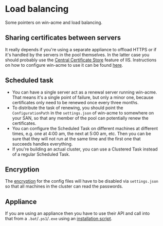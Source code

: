 ---
---
# Load balancing
Some pointers on win-acme and load balancing.

## Sharing certificates between servers
It really depends if you're using a separate appliance to offload HTTPS or if it's 
handled by the servers in the pool themselves. In the latter case you should probably 
use the [Central Certificate Store](https://blogs.msdn.microsoft.com/kaushal/2012/10/11/central-certificate-store-ccs-with-iis-8-windows-server-2012/) 
feature of IIS. Instructions on how to configure win-acme to use it can be found 
[here](/reference/plugins/store/centralssl).

## Scheduled task
- You can have a single server act as a renewal server running win-acme. That means it's a single 
  point of failure, but only a minor one, because certificates only need to be renewed once every
  three months.
- To distribute the task of renewing, you should point the `ConfigurationPath` in the `settings.json` 
  of win-acme to somewhere on your SAN, so that any member of the pool can potentially renew the 
  certificates. 
- You can configure the Scheduled Task on different machines at different times, e.g. one at 4:00 am, 
  the next at 5:00 am, etc. Then you can be sure that they will not run at the same time and the first 
  one that succeeds handles everything.
- If you're building an actual cluster, you can use a Clustered Task instead of a regular Scheduled Task.

## Encryption
The [encryption](/manual/advanced-use/encryption) for the config files will have to be disabled via `settings.json` so that all machines 
in the cluster can read the passwords.

## Appliance
If you are using an appliance then you have to use their API and call into that from a `.bat`/`.ps1`/`.exe` 
using an [installation script](/reference/plugins/installation). 
